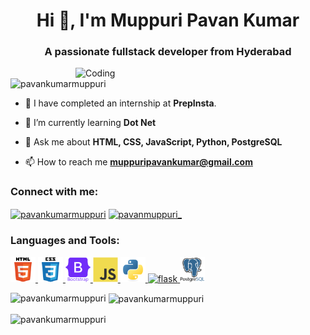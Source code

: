 
<h1 align="center">Hi 👋, I'm Muppuri Pavan Kumar</h1>
<h3 align="center">A passionate fullstack developer from Hyderabad</h3>
<img align="right" alt="Coding" width="400" src="https://cdn.dribbble.com/users/1162077/screenshots/3848914/programmer.gif" />

<p align="left"> <img src="https://komarev.com/ghpvc/?username=pavankumarmuppuri&label=Profile%20views&color=0e75b6&style=flat" alt="pavankumarmuppuri" /> </p>

- 🔭 I have completed an internship at **PrepInsta**.
  
- 🌱 I’m currently learning **Dot Net**

- 💬 Ask me about **HTML, CSS, JavaScript, Python, PostgreSQL**

- 📫 How to reach me **muppuripavankumar@gmail.com**

<h3 align="left">Connect with me:</h3>
<p align="left">
<a href="https://linkedin.com/in/pavankumarmuppuri" target="blank"><img align="center" src="https://raw.githubusercontent.com/rahuldkjain/github-profile-readme-generator/master/src/images/icons/Social/linked-in-alt.svg" alt="pavankumarmuppuri" height="30" width="40" /></a>
<a href="https://instagram.com/pavanmuppuri_" target="blank"><img align="center" src="https://raw.githubusercontent.com/rahuldkjain/github-profile-readme-generator/master/src/images/icons/Social/instagram.svg" alt="pavanmuppuri_" height="30" width="40" /></a>
</p>

<h3 align="left">Languages and Tools:</h3>
<p align="left"> <a href="https://www.w3.org/html/" target="_blank" rel="noreferrer">
    <img src="https://raw.githubusercontent.com/devicons/devicon/master/icons/html5/html5-original-wordmark.svg" alt="html5" width="40" height="40"/>
</a>
<a href="https://www.w3schools.com/css/" target="_blank" rel="noreferrer">
    <img src="https://raw.githubusercontent.com/devicons/devicon/master/icons/css3/css3-original-wordmark.svg" alt="css3" width="40" height="40"/>
</a>
<a href="https://getbootstrap.com" target="_blank" rel="noreferrer">
    <img src="https://raw.githubusercontent.com/devicons/devicon/master/icons/bootstrap/bootstrap-plain-wordmark.svg" alt="bootstrap" width="40" height="40"/>
</a>
<a href="https://developer.mozilla.org/en-US/docs/Web/JavaScript" target="_blank" rel="noreferrer">
    <img src="https://raw.githubusercontent.com/devicons/devicon/master/icons/javascript/javascript-original.svg" alt="javascript" width="40" height="40"/>
</a>
<a href="https://www.python.org" target="_blank" rel="noreferrer">
    <img src="https://raw.githubusercontent.com/devicons/devicon/master/icons/python/python-original.svg" alt="python" width="40" height="40"/>
</a>
<a href="https://flask.palletsprojects.com/" target="_blank" rel="noreferrer">
    <img src="https://www.vectorlogo.zone/logos/pocoo_flask/pocoo_flask-icon.svg" alt="flask" width="40" height="40"/>
</a>
<a href="https://www.postgresql.org" target="_blank" rel="noreferrer">
    <img src="https://raw.githubusercontent.com/devicons/devicon/master/icons/postgresql/postgresql-original-wordmark.svg" alt="postgresql" width="40" height="40"/>
</a>

<p><img align="left" src="https://github-readme-stats.vercel.app/api/top-langs?username=pavankumarmuppuri&show_icons=true&locale=en&layout=compact" alt="pavankumarmuppuri" /></p>

<p>&nbsp;<img align="center" src="https://github-readme-stats.vercel.app/api?username=pavankumarmuppuri&show_icons=true&locale=en" alt="pavankumarmuppuri" /></p>

<p><img align="center" src="https://github-readme-streak-stats.herokuapp.com/?user=pavankumarmuppuri&" alt="pavankumarmuppuri" /></p>
